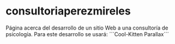 # consultoriaperezmireles

Página acerca del desarrollo de un sitio Web a una consultoría de psicología.
Para este desarrollo se usará:
´´´Cool-Kitten Parallax´´´
